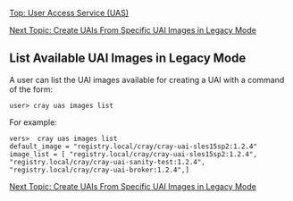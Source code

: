 [Top: User Access Service (UAS)](User_Access_Service_UAS.md)

[Next Topic: Create UAIs From Specific UAI Images in Legacy Mode](Create_UAIs_From_Specific_UAI_Images_in_Legacy_Mode.md)

## List Available UAI Images in Legacy Mode

A user can list the UAI images available for creating a UAI with a command of the form:

```
user> cray uas images list
```

For example:

```
vers>  cray uas images list
default_image = "registry.local/cray/cray-uai-sles15sp2:1.2.4"
image_list = [ "registry.local/cray/cray-uai-sles15sp2:1.2.4", "registry.local/cray/cray-uai-sanity-test:1.2.4", "registry.local/cray/cray-uai-broker:1.2.4",]
```

[Next Topic: Create UAIs From Specific UAI Images in Legacy Mode](Create_UAIs_From_Specific_UAI_Images_in_Legacy_Mode.md)
